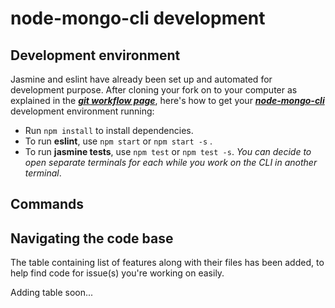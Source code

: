 # node-mongo-cli development

## Development environment
Jasmine and eslint have already been set up and automated for development purpose. After cloning your fork on to your computer as explained in the ***[git workflow page](https://github.com/code-collabo/docs/blob/main/contributor-guide/git-workflow.md)***, here's how to get your ***[node-mongo-cli](https://github.com/code-collabo/node-mongo-cli)*** development environment running:
* Run `npm install` to install dependencies.
* To run **eslint**, use `npm start` or `npm start -s` .
* To run **jasmine tests**, use `npm test` or `npm test -s`.
_You can decide to open separate terminals for each while you work on the CLI in another terminal_.

## Commands

## Navigating the code base
The table containing list of features along with their files has been added, to help find code for issue(s) you're working on easily.

Adding table soon...
